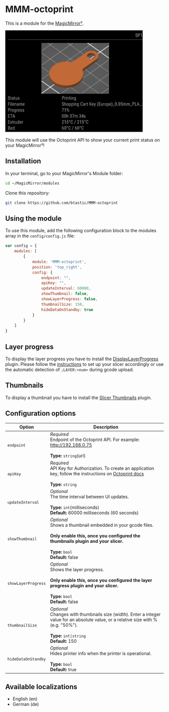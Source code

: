 # MMM-octoprint

This is a module for the [MagicMirror²](https://github.com/MichMich/MagicMirror/).

![screenshot](.github/example.png)

This module will use the Octoprint API to show your current print status on your MagicMirror²!

## Installation

In your terminal, go to your MagicMirror's Module folder:

```bash
cd ~/MagicMirror/modules
```

Clone this repository:

```bash
git clone https://github.com/btastic/MMM-octoprint
```

## Using the module

To use this module, add the following configuration block to the modules array in the `config/config.js` file:
```js
var config = {
    modules: [
        {
            module: 'MMM-octoprint',
            position: 'top_right',
            config: {
                endpoint: "",
                apiKey: "",
                updateInterval: 60000,
                showThumbnail: false,
                showLayerProgress: false,
                thumbnailSize: 150,
                hideDataOnStandby: true
            }
        }
    ]
}
```

## Layer progress
To display the layer progress you have to install the [DisplayLayerProgress](https://plugins.octoprint.org/plugins/DisplayLayerProgress/) plugin. Please follow the [instructions](https://github.com/OllisGit/OctoPrint-DisplayLayerProgress/wiki/How-does-the-plugin-works) to set up your slicer accordingly or use the automatic detection of `;LAYER:<num>` during gcode upload.

## Thumbnails
To display a thumbnail you have to install the [Slicer Thumbnails](https://plugins.octoprint.org/plugins/prusaslicerthumbnails/) plugin.

## Configuration options

| Option               | Description
|--------------------- |-----------
| `endpoint`           | *Required* <br>Endpoint of the Octoprint API. For example: http://192.168.0.75<br><br>**Type:** `string`(url) 
| `apiKey`           | *Required* <br>API Key for Authorization. To create an application key, follow the instructions on [Octoprint docs](https://docs.octoprint.org/en/master/bundledplugins/appkeys.html)<br><br>**Type:** `string` 
| `updateInterval`     | *Optional* <br>The time interval between UI updates.<br><br>**Type:** `int`(milliseconds)<br>**Default:** 60000 milliseconds (60 seconds)
| `showThumbnail`      | *Optional* <br>Shows a thumbnail embedded in your gcode files. <br><br>**Only enable this, once you configured the thumbnails plugin and your slicer.**<br><br>**Type:** `bool` <br>**Default:** false
| `showLayerProgress`  | *Optional* <br>Shows the layer progress. <br><br> **Only enable this, once you configured the layer progress plugin and your slicer.**<br><br>**Type:** `bool` <br>**Default:** false
| `thumbnailSize`      | *Optional* <br>Changes with thumbnails size (width). Enter a integer value for an absolute value, or a relative size with % (e.g. "50%").<br><br>**Type:** `int\|string` <br>**Default:** 150
| `hideDataOnStandby`  | *Optional* <br>Hides printer info when the printer is operational.<br><br>**Type:** `bool` <br>**Default:** true

## Available localizations
- English (en)
- German (de)